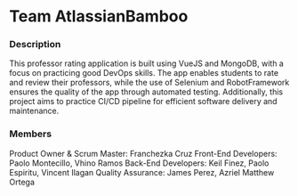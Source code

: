 # Team AtlassianBamboo
### Description
This professor rating application is built using VueJS and MongoDB, with a focus on practicing good DevOps skills. The app enables students to rate and review their professors, while the use of Selenium and RobotFramework ensures the quality of the app through automated testing. Additionally, this project aims to practice CI/CD pipeline for efficient software delivery and maintenance.


### Members
Product Owner & Scrum Master: Franchezka Cruz
Front-End Developers: Paolo Montecillo, Vhino Ramos
Back-End Developers: Keil Finez, Paolo Espiritu, Vincent Ilagan
Quality Assurance: James Perez, Azriel Matthew Ortega
